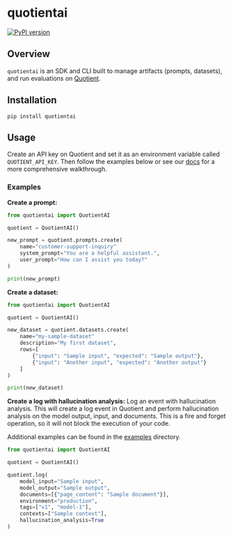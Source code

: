 # quotientai
[![PyPI version](https://img.shields.io/pypi/v/quotientai)](https://pypi.org/project/quotientai)

## Overview

`quotientai` is an SDK and CLI built to manage artifacts (prompts, datasets), and run evaluations on [Quotient](https://quotientai.co).

## Installation

```console
pip install quotientai
```

## Usage

Create an API key on Quotient and set it as an environment variable called `QUOTIENT_API_KEY`. Then follow the examples below or see our [docs](https://docs.quotientai.co) for a more comprehensive walkthrough.

### Examples

**Create a prompt:**

```python
from quotientai import QuotientAI

quotient = QuotientAI()

new_prompt = quotient.prompts.create(
    name="customer-support-inquiry"
    system_prompt="You are a helpful assistant.",
    user_prompt="How can I assist you today?"
)

print(new_prompt)
```

**Create a dataset:**

```python
from quotientai import QuotientAI

quotient = QuotientAI()

new_dataset = quotient.datasets.create(
    name="my-sample-dataset"
    description="My first dataset",
    rows=[
        {"input": "Sample input", "expected": "Sample output"},
        {"input": "Another input", "expected": "Another output"}
    ]
)

print(new_dataset)
```

**Create a log with hallucination analysis:**
Log an event with hallucination analysis. This will create a log event in Quotient and perform hallucination analysis on the model output, input, and documents. This is a fire and forget operation, so it will not block the execution of your code.

Additional examples can be found in the [examples](examples) directory.

```python
from quotientai import QuotientAI

quotient = QuotientAI()

quotient.log(
    model_input="Sample input",
    model_output="Sample output",
    documents=[{"page_content": "Sample document"}],
    environment="production",
    tags=["v1", "model-1"],
    contexts=["Sample context"],
    hallucination_analysis=True
)
```
